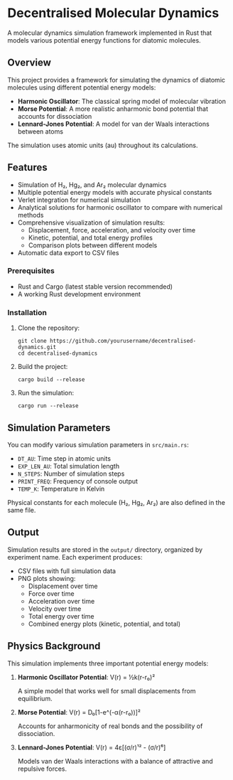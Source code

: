 # Decentralised Molecular Dynamics

A molecular dynamics simulation framework implemented in Rust that models various potential energy functions for diatomic molecules.

## Overview

This project provides a framework for simulating the dynamics of diatomic molecules using different potential energy models:

- **Harmonic Oscillator**: The classical spring model of molecular vibration
- **Morse Potential**: A more realistic anharmonic bond potential that accounts for dissociation
- **Lennard-Jones Potential**: A model for van der Waals interactions between atoms

The simulation uses atomic units (au) throughout its calculations.

## Features

- Simulation of H₂, Hg₂, and Ar₂ molecular dynamics
- Multiple potential energy models with accurate physical constants
- Verlet integration for numerical simulation
- Analytical solutions for harmonic oscillator to compare with numerical methods
- Comprehensive visualization of simulation results:
  - Displacement, force, acceleration, and velocity over time
  - Kinetic, potential, and total energy profiles
  - Comparison plots between different models
- Automatic data export to CSV files

### Prerequisites

- Rust and Cargo (latest stable version recommended)
- A working Rust development environment

### Installation

1. Clone the repository:
   ```
   git clone https://github.com/yourusername/decentralised-dynamics.git
   cd decentralised-dynamics
   ```

2. Build the project:
   ```
   cargo build --release
   ```

3. Run the simulation:
   ```
   cargo run --release
   ```

## Simulation Parameters

You can modify various simulation parameters in `src/main.rs`:

- `DT_AU`: Time step in atomic units
- `EXP_LEN_AU`: Total simulation length
- `N_STEPS`: Number of simulation steps
- `PRINT_FREQ`: Frequency of console output
- `TEMP_K`: Temperature in Kelvin

Physical constants for each molecule (H₂, Hg₂, Ar₂) are also defined in the same file.

## Output

Simulation results are stored in the `output/` directory, organized by experiment name. Each experiment produces:

- CSV files with full simulation data
- PNG plots showing:
  - Displacement over time
  - Force over time
  - Acceleration over time
  - Velocity over time
  - Total energy over time
  - Combined energy plots (kinetic, potential, and total)

## Physics Background

This simulation implements three important potential energy models:

1. **Harmonic Oscillator Potential**: 
   V(r) = ½k(r-r₀)²
   
   A simple model that works well for small displacements from equilibrium.

2. **Morse Potential**:
   V(r) = D₀[1-e^(-α(r-r₀))]²
   
   Accounts for anharmonicity of real bonds and the possibility of dissociation.

3. **Lennard-Jones Potential**:
   V(r) = 4ε[(σ/r)¹² - (σ/r)⁶]
   
   Models van der Waals interactions with a balance of attractive and repulsive forces.


